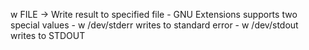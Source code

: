  w FILE -> Write result to specified file
	- GNU Extensions supports two special values
	- w /dev/stderr writes to standard error
	- w /dev/stdout writes to STDOUT
